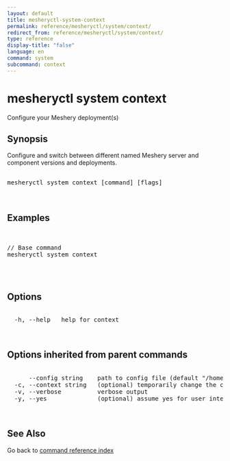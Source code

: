 ```yaml
---
layout: default
title: mesheryctl-system-context
permalink: reference/mesheryctl/system/context/
redirect_from: reference/mesheryctl/system/context/
type: reference
display-title: "false"
language: en
command: system
subcommand: context
---
```


# mesheryctl system context

Configure your Meshery deployment(s)

## Synopsis

Configure and switch between different named Meshery server and component versions and deployments.

<pre class='codeblock-pre'>
<div class='codeblock'>
mesheryctl system context [command] [flags]

</div>
</pre> 

## Examples

<pre class='codeblock-pre'>
<div class='codeblock'>

// Base command
mesheryctl system context
	

</div>
</pre> 

## Options

<pre class='codeblock-pre'>
<div class='codeblock'>
  -h, --help   help for context

</div>
</pre>

## Options inherited from parent commands

<pre class='codeblock-pre'>
<div class='codeblock'>
      --config string    path to config file (default "/home/admin-pc/.meshery/config.yaml")
  -c, --context string   (optional) temporarily change the current context.
  -v, --verbose          verbose output
  -y, --yes              (optional) assume yes for user interactive prompts.

</div>
</pre>

## See Also

Go back to [command reference index](/reference/mesheryctl/) 
